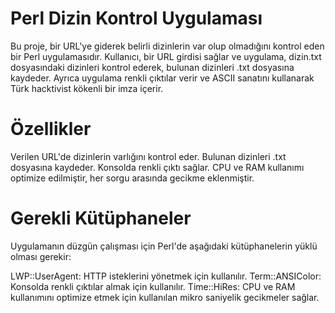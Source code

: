 # Perl Dizin Kontrol Uygulaması
Bu proje, bir URL'ye giderek belirli dizinlerin var olup olmadığını kontrol eden bir Perl uygulamasıdır. Kullanıcı, bir URL girdisi sağlar ve uygulama, dizin.txt dosyasındaki dizinleri kontrol ederek, bulunan dizinleri .txt dosyasına kaydeder. Ayrıca uygulama renkli çıktılar verir ve ASCII sanatını kullanarak Türk hacktivist kökenli bir imza içerir.

# Özellikler
Verilen URL'de dizinlerin varlığını kontrol eder.
Bulunan dizinleri .txt dosyasına kaydeder.
Konsolda renkli çıktı sağlar.
CPU ve RAM kullanımı optimize edilmiştir, her sorgu arasında gecikme eklenmiştir.

# Gerekli Kütüphaneler
Uygulamanın düzgün çalışması için Perl'de aşağıdaki kütüphanelerin yüklü olması gerekir:

LWP::UserAgent: HTTP isteklerini yönetmek için kullanılır.
Term::ANSIColor: Konsolda renkli çıktılar almak için kullanılır.
Time::HiRes: CPU ve RAM kullanımını optimize etmek için kullanılan mikro saniyelik gecikmeler sağlar.


